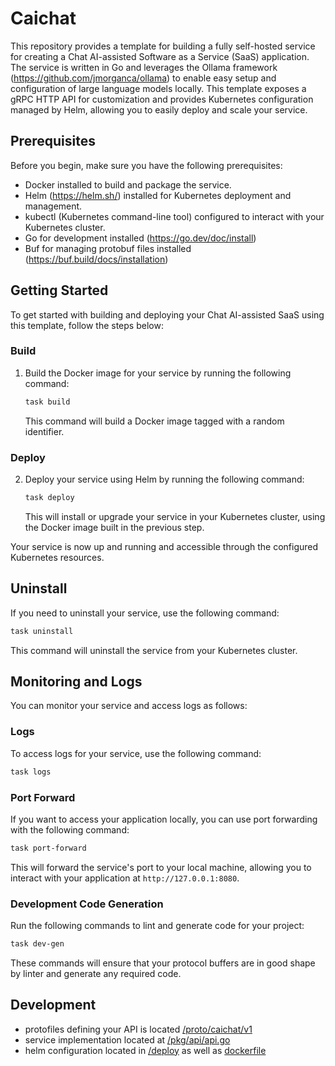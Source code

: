 # Caichat

This repository provides a template for building a fully self-hosted service for creating a Chat AI-assisted Software as a Service (SaaS) application. The service is written in Go and leverages the Ollama framework (https://github.com/jmorganca/ollama) to enable easy setup and configuration of large language models locally. This template exposes a gRPC HTTP API for customization and provides Kubernetes configuration managed by Helm, allowing you to easily deploy and scale your service.

## Prerequisites

Before you begin, make sure you have the following prerequisites:

- Docker installed to build and package the service.
- Helm (https://helm.sh/) installed for Kubernetes deployment and management.
- kubectl (Kubernetes command-line tool) configured to interact with your Kubernetes cluster.
- Go for development installed (https://go.dev/doc/install)
- Buf for managing protobuf files installed (https://buf.build/docs/installation)

## Getting Started

To get started with building and deploying your Chat AI-assisted SaaS using this template, follow the steps below:

### Build

1. Build the Docker image for your service by running the following command:

   ```sh
   task build
   ```

   This command will build a Docker image tagged with a random identifier.

### Deploy

2. Deploy your service using Helm by running the following command:

   ```sh
   task deploy
   ```

   This will install or upgrade your service in your Kubernetes cluster, using the Docker image built in the previous step.

Your service is now up and running and accessible through the configured Kubernetes resources.

## Uninstall

If you need to uninstall your service, use the following command:

```sh
task uninstall
```

This command will uninstall the service from your Kubernetes cluster.

## Monitoring and Logs

You can monitor your service and access logs as follows:

### Logs

To access logs for your service, use the following command:

```sh
task logs
```

### Port Forward

If you want to access your application locally, you can use port forwarding with the following command:

```sh
task port-forward
```

This will forward the service's port to your local machine, allowing you to interact with your application at `http://127.0.0.1:8080`.

### Development Code Generation

Run the following commands to lint and generate code for your project:

```sh
task dev-gen
```

These commands will ensure that your protocol buffers are in good shape by linter and generate any required code.

## Development

- protofiles defining your API is located [/proto/caichat/v1](https://github.com/ic-n/caichat/tree/main/proto/caichat/v1)
- service implementation located at [/pkg/api/api.go](https://github.com/ic-n/caichat/blob/main/pkg/api/api.go)
- helm configuration located in [/deploy](https://github.com/ic-n/caichat/tree/main/deploy) as well as [dockerfile](https://github.com/ic-n/caichat/blob/main/deploy/caichat.dockerfile)
